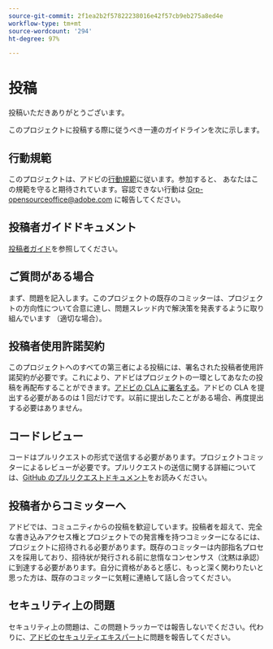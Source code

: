 ```yaml
---
source-git-commit: 2f1ea2b2f57822238016e42f57cb9eb275a8ed4e
workflow-type: tm+mt
source-wordcount: '294'
ht-degree: 97%

---
```

# 投稿

投稿いただきありがとうございます。

このプロジェクトに投稿する際に従うべき一連のガイドラインを次に示します。

## 行動規範

このプロジェクトは、アドビの[行動規範](code-of-conduct.md)に従います。参加すると、
あなたはこの規範を守ると期待されています。容認できない行動は [Grp-opensourceoffice@adobe.com](mailto:Grp-opensourceoffice@adobe.com) に報告してください。

## 投稿者ガイドドキュメント

[投稿者ガイド](https://experienceleague.adobe.com/docs/contributor/contributor-guide/introduction.html)を参照してください。

## ご質問がある場合

まず、問題を記入します。このプロジェクトの既存のコミッターは、プロジェクトの方向性について合意に達し、問題スレッド内で解決策を発表するように取り組んでいます
（適切な場合）。

## 投稿者使用許諾契約

このプロジェクトへのすべての第三者による投稿には、署名された投稿者使用許諾契約が必要です。これにより、アドビはプロジェクトの一環としてあなたの投稿を再配布することができます。[アドビの CLA に署名する](https://opensource.adobe.com/cla.html)。アドビの CLA を提出する必要があるのは 1 回だけです。以前に提出したことがある場合、再度提出する必要はありません。

## コードレビュー

コードはプルリクエストの形式で送信する必要があります。プロジェクトコミッターによるレビューが必要です。プルリクエストの送信に関する詳細については、[GitHub のプルリクエストドキュメント](https://help.github.com/articles/about-pull-requests/)をお読みください。


<!--
Lastly, please follow the [pull request template](PULL_REQUEST_TEMPLATE.md) when
submitting a pull request!
-->

## 投稿者からコミッターへ

アドビでは、コミュニティからの投稿を歓迎しています。投稿者を超えて、完全な書き込みアクセス権とプロジェクトでの発言権を持つコミッターになるには、プロジェクトに招待される必要があります。既存のコミッターは内部指名プロセスを採用しており、招待状が発行される前に怠惰なコンセンサス（沈黙は承認）に到達する必要があります。自分に資格があると感じ、もっと深く関わりたいと思った方は、既存のコミッターに気軽に連絡して話し合ってください。

## セキュリティ上の問題

セキュリティ上の問題は、この問題トラッカーでは報告しないでください。代わりに、[アドビのセキュリティエキスパート](https://helpx.adobe.com/security/alertus.html)に問題を報告してください。
